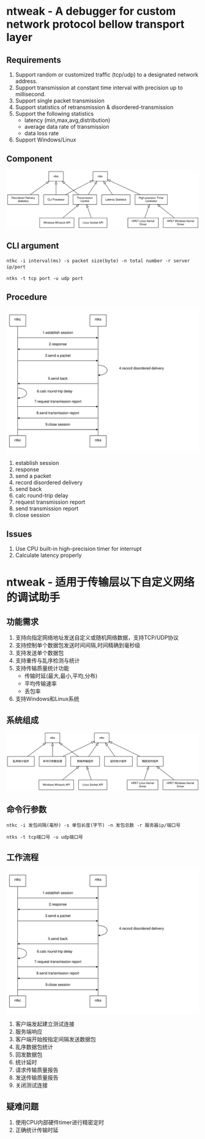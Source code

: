# ntweak - A debugger for custom network protocol bellow transport layer

## Requirements

1. Support random or customized traffic (tcp/udp) to a designated network address.
2. Support transmission at constant time interval with precision up to millisecond.
3. Support single packet transmission
4. Support statistics of retransmission & disordered-transmission
5. Support the following statistics
   * latency (min,max,avg,distribution)
   * average data rate of transmission
   * data loss rate
6. Support Windows/Linux

## Component

![系统模块划分示](arch_en.svg)

## CLI argument

```
ntkc -i interval(ms) -s packet size(byte) -n total number -r server ip/port
```

```
ntks -t tcp port -u udp port
```

## Procedure

![系统工作流程图](process.svg)

1. establish session
2. response
3. send a packet
4. record disordered delivery
5. send back
6. calc round-trip delay
7. request transmission report
8. send transmission report
9. close session

## Issues

1. Use CPU built-in high-precision timer for interrupt
2. Calculate latency properly





# ntweak - 适用于传输层以下自定义网络的调试助手 

## 功能需求

1. 支持向指定网络地址发送自定义或随机网络数据，支持TCP/UDP协议
2. 支持控制单个数据包发送时间间隔,时间精确到毫秒级
3. 支持发送单个数据包
4. 支持重传与乱序检测与统计
5. 支持传输质量统计功能
   * 传输时延(最大,最小,平均,分布)
   * 平均传输速率
   * 丢包率
6. 支持Windows和Linux系统


## 系统组成

![系统模块划分示](arch.svg)

## 命令行参数

```
ntkc -i 发包间隔(毫秒) -s 单包长度(字节) -n 发包总数 -r 服务器ip/端口号
```

```
ntks -t tcp端口号 -u udp端口号
```

## 工作流程

![系统工作流程图](process.svg)

1. 客户端发起建立测试连接
2. 服务端响应
3. 客户端开始按指定间隔发送数据包
4. 乱序数据包统计
5. 回发数据包
6. 统计延时
7. 请求传输质量报告
8. 发送传输质量报告
9. 关闭测试连接

## 疑难问题

1. 使用CPU内部硬件timer进行精密定时
2. 正确统计传输时延



